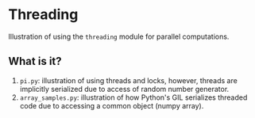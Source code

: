 # Threading
Illustration of using the `threading` module for parallel computations.

## What is it?
1. `pi.py`: illustration of using threads and locks, however, threads
    are implicitly serialized due to access of random number generator.
1. `array_samples.py`:  illustration of how Python's GIL serializes
    threaded code due to accessing a common object (numpy array).
